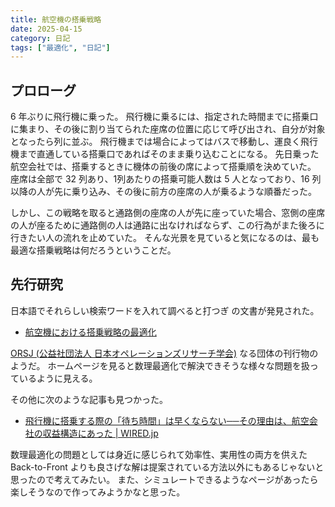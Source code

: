 ```yaml
---
title: 航空機の搭乗戦略
date: 2025-04-15
category: 日記
tags: ["最適化", "日記"]
---
```


## プロローグ

6 年ぶりに飛行機に乗った。
飛行機に乗るには、指定された時間までに搭乗口に集まり、その後に割り当てられた座席の位置に応じて呼び出され、自分が対象となったら列に並ぶ。
飛行機までは場合によってはバスで移動し、運良く飛行機まで直通している搭乗口であればそのまま乗り込むことになる。
先日乗った航空会社では、搭乗するときに機体の前後の席によって搭乗順を決めていた。
座席は全部で 32 列あり、1列あたりの搭乗可能人数は 5 人となっており、16
列以降の人が先に乗り込み、その後に前方の座席の人が乗るような順番だった。

しかし、この戦略を取ると通路側の座席の人が先に座っていた場合、窓側の座席の人が座るために通路側の人は通路に出なければならず、この行為がまた後ろに行きたい人の流れを止めていた。
そんな光景を見ていると気になるのは、最も最適な搭乗戦略は何だろうということだ。

## 先行研究

日本語でそれらしい検索ワードを入れて調べると打つぎ の文書が発見された。

- [航空機における搭乗戦略の最適化](https://orsj.org/wp-content/corsj/or61-10/or61_10_686.pdf)

[ORSJ (公益社団法人 日本オペレーションズリサーチ学会)](https://orsj.org/)
なる団体の刊行物のようだ。
ホームページを見ると数理最適化で解決できそうな様々な問題を扱っているように見える。

その他に次のような記事も見つかった。

- [飛行機に搭乗する際の「待ち時間」は早くならない──その理由は、航空会社の収益構造にあった | WIRED.jp](https://wired.jp/2018/02/28/airlines-boarding-process/)

数理最適化の問題としては身近に感じられて効率性、実用性の両方を供えた
Back-to-Front
よりも良さげな解は提案されている方法以外にもあるじゃないと思ったので考えてみたい。
また、シミュレートできるようなページがあったら楽しそうなので作ってみようかなと思った。

